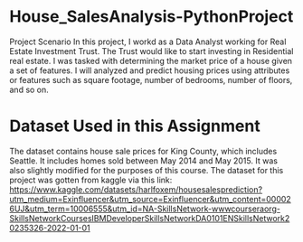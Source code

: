 # House_SalesAnalysis-PythonProject
Project Scenario
In this project, I workd as a Data Analyst working for Real Estate Investment Trust. 
The Trust would like to start investing in Residential real estate. I was tasked with determining the market price of a house given a set of features. 
I will analyzed and predict housing prices using attributes or features such as square footage, number of bedrooms, number of floors, and so on.

# Dataset Used in this Assignment
The dataset contains house sale prices for King County, which includes Seattle. It includes homes sold between May 2014 and May 2015. 
It was also slightly modified for the purposes of this course. 
The dataset for this project was gotten from kaggle via this link: https://www.kaggle.com/datasets/harlfoxem/housesalesprediction?utm_medium=Exinfluencer&utm_source=Exinfluencer&utm_content=000026UJ&utm_term=10006555&utm_id=NA-SkillsNetwork-wwwcourseraorg-SkillsNetworkCoursesIBMDeveloperSkillsNetworkDA0101ENSkillsNetwork20235326-2022-01-01

